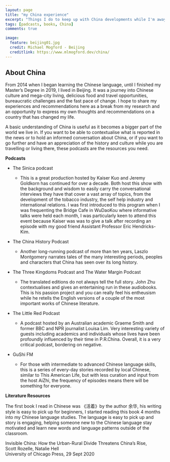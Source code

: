 ```yaml
---
layout: page
title: "my China experience"
excerpt: "Things I do to keep up with China developments while I'm away"
tags: [padcasts, books, China]
comments: true

image:
  feature: beijing01.jpg
  credit: Michael Mogford - Beijing
  creditlink: https://www.mlmogford.dev/china/
---
```


## About China
From 2014 when I began learning the Chinese language, until I finished my Master’s Degree in 2019, I lived in Beijing. It was a journey into Chinese culture and mega-city living, delicious food and travel opportunities, bureaucratic challenges and the fast pace of change. I hope to share my experiences and recommendations here as a break from my research and an opportunity to express my own thoughts and recommendations on a country that has changed my life.  

A basic understanding of China is useful as it becomes a bigger part of the world we live in. If you want to be able to contextualise what is reported in the news or to hold an informed conversation about China, or if you want to go further and have an appreciation of the history and culture while you are travelling or living there, these podcasts are the resources you need.  

**Podcasts**

 - The Sinica podcast  
 	- This is a great production hosted by Kaiser Kuo and Jeremy Goldkorn has continued for over a decade. Both host this show with the background and wisdom to easily carry the conversational interviews they have that cover a vast array of topics, from the development of the tobacco industry, the self help industry and international relations. I was first introduced to this program when I was frequenting the Bridge Cafe in WuDaoKou where informative talks were held each month, I was particularly keen to attend this event because Kaiser was was to give a talk after recording an episode with my good friend Assistant Professor Eric Hendricks-Kim.  


 - The China History Podcast  
	- Another long-running podcast of more than ten years, Laszlo Montgomery narrates tales of the many interesting periods, peoples and characters that China has seen over its long history.  


- The Three Kingdoms Podcast and The Water Margin Podcast  
	- The translated editions do not always tell the full story. John Zhu contextualises and gives an entertaining run in these audiobooks. This is his passion project and you can really feel his entheusism while he retells the English versions of a couple of the most important works of Chinese literature.  

- The Little Red Podcast  
	- A podcast hosted by an Australian academic Graeme Smith and former BBC and NPR journalist Louisa Lim. Very interesting variety of guests including academics and individuals whose lives have been profoundly influenced by their time in P.R.China. Overall, it is a very critical podcast, bordering on negative.  


- GuShi FM  
	- For those with intermediate to advanced Chinese language skills, this is a series of every-day stories recorded by local Chinese, similar to This American Life, but with less curation and input from the host AiZhi, the frequency of episodes means there will be something for everyone.  


**Literature Resources**

The first book I read in Chinese was 《活着》by the author 余华, his writing style is easy to pick up for beginners, I started reading this book 4 months into my Chinese language studies. The language is easy to pick up and story is engaging, helping someone new to the Chinese language stay motivated and learn new words and language patterns outside of the classroom.  


Invisible China: How the Urban-Rural Divide Threatens China’s Rise,  
Scott Rozelle, Natalie Hell  
University of Chicago Press, 29 Sept 2020  


